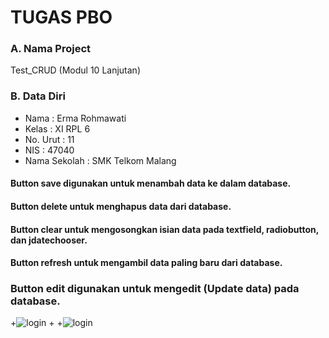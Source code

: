 # TUGAS PBO
### A. Nama Project 
Test_CRUD (Modul 10 Lanjutan)

### B. Data Diri
- Nama          : Erma Rohmawati
- Kelas         : XI RPL 6
- No. Urut      : 11
- NIS           : 47040
- Nama Sekolah  : SMK Telkom Malang


#### Button save digunakan untuk menambah data ke dalam database.


#### Button delete untuk menghapus data dari database.

#### Button clear untuk mengosongkan isian data pada textfield, radiobutton, dan jdatechooser.

#### Button refresh untuk mengambil data paling baru dari database.

### Button edit digunakan untuk mengedit (Update data) pada database.

 +![login](https://s4.postimg.org/kn30sl0j1/pbo11.jpg)
 +
 +![login](https://s21.postimg.org/jqclw4n53/pbo12.jpg)
